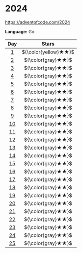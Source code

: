 # 2024

https://adventofcode.com/2024

**Language:** Go

|    Day     |        Stars         |
| :--------: | :------------------: |
| [1](./01)  | ${\color{yellow}★★}$ |
| [2](./02)  |  ${\color{gray}★★}$  |
| [3](./03)  |  ${\color{gray}★★}$  |
| [4](./04)  |  ${\color{gray}★★}$  |
| [5](./05)  |  ${\color{gray}★★}$  |
| [6](./06)  |  ${\color{gray}★★}$  |
| [7](./07)  |  ${\color{gray}★★}$  |
| [8](./08)  |  ${\color{gray}★★}$  |
| [9](./09)  |  ${\color{gray}★★}$  |
| [10](./10) |  ${\color{gray}★★}$  |
| [11](./11) |  ${\color{gray}★★}$  |
| [12](./12) |  ${\color{gray}★★}$  |
| [13](./13) |  ${\color{gray}★★}$  |
| [14](./14) |  ${\color{gray}★★}$  |
| [15](./15) |  ${\color{gray}★★}$  |
| [16](./16) |  ${\color{gray}★★}$  |
| [17](./17) |  ${\color{gray}★★}$  |
| [18](./18) |  ${\color{gray}★★}$  |
| [19](./19) |  ${\color{gray}★★}$  |
| [20](./20) |  ${\color{gray}★★}$  |
| [21](./21) |  ${\color{gray}★★}$  |
| [22](./22) |  ${\color{gray}★★}$  |
| [23](./23) |  ${\color{gray}★★}$  |
| [24](./24) |  ${\color{gray}★★}$  |
| [25](./25) |  ${\color{gray}★★}$  |

